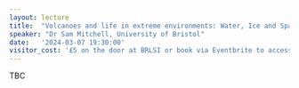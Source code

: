 ```yaml
---
layout: lecture
title:  "Volcanoes and life in extreme environments: Water, Ice and Space"
speaker: "Dr Sam Mitchell, University of Bristol"
date:   '2024-03-07 19:30:00'
visitor_cost: '£5 on the door at BRLSI or book via Eventbrite to access on Zoom'
---
```

TBC